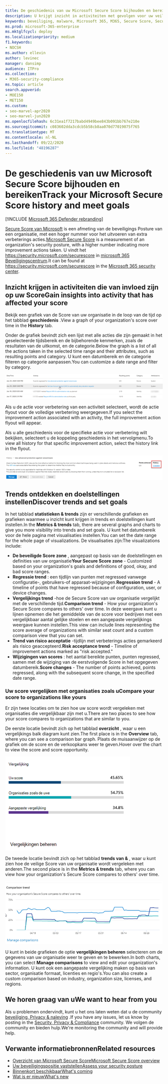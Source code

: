 ```yaml
---
title: De geschiedenis van uw Microsoft Secure Score bijhouden en bereiken
description: U krijgt inzicht in activiteiten met gevolgen voor uw veilige Score. Ontdekken van trends en het instellen van doelstellingen.
keywords: beveiliging, malware, Microsoft 365, M365, Secure Score, Security Center, verbeterings acties
ms.prod: microsoft-365-enterprise
ms.mktglfcycl: deploy
ms.localizationpriority: medium
f1.keywords:
- NOCSH
ms.author: ellevin
author: levinec
manager: dansimp
audience: ITPro
ms.collection:
- M365-security-compliance
ms.topic: article
search.appverid:
- MOE150
- MET150
ms.custom:
- seo-marvel-apr2020
- seo-marvel-jun2020
ms.openlocfilehash: 6c31ea1f7217babd4949bee843b091bb767e210e
ms.sourcegitcommit: c083602dda3cdcb5b58cb8aa070d77019075f765
ms.translationtype: MT
ms.contentlocale: nl-NL
ms.lasthandoff: 09/22/2020
ms.locfileid: "48196287"
---
```

# <a name="track-your-microsoft-secure-score-history-and-meet-goals"></a><span data-ttu-id="0fe95-105">De geschiedenis van uw Microsoft Secure Score bijhouden en bereiken</span><span class="sxs-lookup"><span data-stu-id="0fe95-105">Track your Microsoft Secure Score history and meet goals</span></span>

[!INCLUDE [Microsoft 365 Defender rebranding](../includes/microsoft-defender.md)]


<span data-ttu-id="0fe95-106">[Secure Score van Microsoft](microsoft-secure-score.md) is een afmeting van de beveiligings Posture van een organisatie, met een hoger nummer voor het uitvoeren van extra verbeterings acties.</span><span class="sxs-lookup"><span data-stu-id="0fe95-106">[Microsoft Secure Score](microsoft-secure-score.md) is a measurement of an organization's security posture, with a higher number indicating more improvement actions taken.</span></span> <span data-ttu-id="0fe95-107">U vindt het https://security.microsoft.com/securescore in [microsoft 365 Beveiligingscentrum](overview-security-center.md).</span><span class="sxs-lookup"><span data-stu-id="0fe95-107">It can be found at https://security.microsoft.com/securescore in the [Microsoft 365 security center](overview-security-center.md).</span></span>

## <a name="gain-insights-into-activity-that-has-affected-your-score"></a><span data-ttu-id="0fe95-108">Inzicht krijgen in activiteiten die van invloed zijn op uw Score</span><span class="sxs-lookup"><span data-stu-id="0fe95-108">Gain insights into activity that has affected your score</span></span>

<span data-ttu-id="0fe95-109">Bekijk een grafiek van de Score van uw organisatie in de loop van de tijd op het tabblad **geschiedenis** .</span><span class="sxs-lookup"><span data-stu-id="0fe95-109">View a graph of your organization's score over time in the **History** tab.</span></span>

<span data-ttu-id="0fe95-110">Onder de grafiek bevindt zich een lijst met alle acties die zijn gemaakt in het geselecteerde tijdsbereik en de bijbehorende kenmerken, zoals de resultaten van de uitkomst, en de categorie.</span><span class="sxs-lookup"><span data-stu-id="0fe95-110">Below the graph is a list of all the actions taken in the selected time range and their attributes, such as resulting points and category.</span></span> <span data-ttu-id="0fe95-111">U kunt een datumbereik en de categorie filteren op categorie aanpassen.</span><span class="sxs-lookup"><span data-stu-id="0fe95-111">You can customize a date range and filter by category.</span></span>

![Activiteitsgeschiedenis](../../media/secure-score/secure-score-history-activity.png)

<span data-ttu-id="0fe95-113">Als u de actie voor verbetering van een activiteit selecteert, wordt de actie flyout voor de volledige verbetering weergegeven.</span><span class="sxs-lookup"><span data-stu-id="0fe95-113">If you select the improvement action associated with an activity, the full improvement action flyout will appear.</span></span>

<span data-ttu-id="0fe95-114">Als u alle geschiedenis voor de specifieke actie voor verbetering wilt bekijken, selecteert u de koppeling geschiedenis in het vervolgmenu.</span><span class="sxs-lookup"><span data-stu-id="0fe95-114">To view all history for that specific improvement action, select the history link in the flyout.</span></span>

![Geschiedenis van verbeterings actie](../../media/secure-score/secure-score-history-flyout.png)

## <a name="discover-trends-and-set-goals"></a><span data-ttu-id="0fe95-116">Trends ontdekken en doelstellingen instellen</span><span class="sxs-lookup"><span data-stu-id="0fe95-116">Discover trends and set goals</span></span>

<span data-ttu-id="0fe95-117">In het tabblad **statistieken & trends** zijn er verschillende grafieken en grafieken waarmee u inzicht kunt krijgen in trends en doelstellingen kunt instellen.</span><span class="sxs-lookup"><span data-stu-id="0fe95-117">In the **Metrics & trends** tab, there are several graphs and charts to give you more visibility into trends and set goals.</span></span> <span data-ttu-id="0fe95-118">U kunt het datumbereik voor de hele pagina met visualisaties instellen.</span><span class="sxs-lookup"><span data-stu-id="0fe95-118">You can set the date range for the whole page of visualizations.</span></span> <span data-ttu-id="0fe95-119">De visualisaties zijn:</span><span class="sxs-lookup"><span data-stu-id="0fe95-119">The visualizations include:</span></span>

* <span data-ttu-id="0fe95-120">**De beveiligde Score zone** , aangepast op basis van de doelstellingen en definities van uw organisatie</span><span class="sxs-lookup"><span data-stu-id="0fe95-120">**Your Secure Score zone** - Customized based on your organization's goals and definitions of good, okay, and bad score ranges.</span></span>
* <span data-ttu-id="0fe95-121">**Regressie trend** : een tijdlijn van punten met regressed vanwege configuratie-, gebruikers-of apparaat-wijzigingen.</span><span class="sxs-lookup"><span data-stu-id="0fe95-121">**Regression trend** - A timeline of points that have regressed because of configuration, user, or device changes.</span></span>  
* <span data-ttu-id="0fe95-122">**Vergelijkings trend** -hoe de Secure Score van uw organisatie vergelijkt met de verschillende tijd.</span><span class="sxs-lookup"><span data-stu-id="0fe95-122">**Comparison trend** - How your organization's Secure Score compares to others' over time.</span></span> <span data-ttu-id="0fe95-123">In deze weergave kunt u lijnen opnemen die het gemiddelde van de score voor bedrijven met een vergelijkbaar aantal gelijke stoelen en een aangepaste vergelijkings weergave kunnen instellen.</span><span class="sxs-lookup"><span data-stu-id="0fe95-123">This view can include lines representing the score average of organizations with similar seat count and a custom comparison view that you can set.</span></span>
* <span data-ttu-id="0fe95-124">**Trend van risico acceptatie** -tijdlijn met verbeterings acties gemarkeerd als risico geaccepteerd.</span><span class="sxs-lookup"><span data-stu-id="0fe95-124">**Risk acceptance trend** - Timeline of improvement actions marked as "risk accepted."</span></span>
* <span data-ttu-id="0fe95-125">**Wijzigingen van scores** : het aantal bereikte punten, punten regressed, samen met de wijziging van de eerstvolgende Score in het opgegeven datumbereik.</span><span class="sxs-lookup"><span data-stu-id="0fe95-125">**Score changes** - The number of points achieved, points regressed, along with the subsequent score change, in the specified date range.</span></span>

### <a name="compare-your-score-to-organizations-like-yours"></a><span data-ttu-id="0fe95-126">Uw score vergelijken met organisaties zoals u</span><span class="sxs-lookup"><span data-stu-id="0fe95-126">Compare your score to organizations like yours</span></span>

<span data-ttu-id="0fe95-127">Er zijn twee locaties om te zien hoe uw score wordt vergeleken met organisaties die vergelijkbaar zijn met u.</span><span class="sxs-lookup"><span data-stu-id="0fe95-127">There are two places to see how your score compares to organizations that are similar to you.</span></span>

<span data-ttu-id="0fe95-128">De eerste locatie bevindt zich op het tabblad **overzicht** , waar u een vergelijkings balk diagram kunt zien.</span><span class="sxs-lookup"><span data-stu-id="0fe95-128">The first place is in the **Overview** tab, where you can see a comparison bar graph.</span></span> <span data-ttu-id="0fe95-129">Plaats de muisaanwijzer op de grafiek om de score en de verkoopkans weer te geven.</span><span class="sxs-lookup"><span data-stu-id="0fe95-129">Hover over the chart to view the score and score opportunity.</span></span>

![Staafdiagram met de scores van vergelijkbare organisatie](../../media/secure-score/secure-score-comparison-bar.png)

<span data-ttu-id="0fe95-131">De tweede locatie bevindt zich op het tabblad **trends van &** , waar u kunt zien hoe de veilige Score van uw organisatie wordt vergeleken met anderen.</span><span class="sxs-lookup"><span data-stu-id="0fe95-131">The second place is in the **Metrics & trends** tab, where you can view how your organization's Secure Score compares to others' over time.</span></span>

![Lijngrafiek van vergelijkbare organisatie scores gedurende een bepaalde periode](../../media/secure-score/secure-score-comparison-trend.png)

<span data-ttu-id="0fe95-133">U kunt in beide grafieken de optie **vergelijkingen beheren** selecteren om de gegevens van uw organisatie weer te geven en te bewerken.</span><span class="sxs-lookup"><span data-stu-id="0fe95-133">In both charts, you can select **Manage comparisons** to view and edit your organization's information.</span></span> <span data-ttu-id="0fe95-134">U kunt ook een aangepaste vergelijking maken op basis van sector, organisatie formaat, licenties en regio's.</span><span class="sxs-lookup"><span data-stu-id="0fe95-134">You can also create a custom comparison based on industry, organization size, licenses, and regions.</span></span>

## <a name="we-want-to-hear-from-you"></a><span data-ttu-id="0fe95-135">We horen graag van u</span><span class="sxs-lookup"><span data-stu-id="0fe95-135">We want to hear from you</span></span>

<span data-ttu-id="0fe95-136">Als u problemen ondervindt, kunt u het ons laten weten dat u de community [beveiliging, Privacy & naleving](https://techcommunity.microsoft.com/t5/Security-Privacy-Compliance/bd-p/security_privacy) .</span><span class="sxs-lookup"><span data-stu-id="0fe95-136">If you have any issues, let us know by posting in the [Security, Privacy & Compliance](https://techcommunity.microsoft.com/t5/Security-Privacy-Compliance/bd-p/security_privacy) community.</span></span> <span data-ttu-id="0fe95-137">We volgen de community en bieden hulp.</span><span class="sxs-lookup"><span data-stu-id="0fe95-137">We're monitoring the community and will provide help.</span></span>

## <a name="related-resources"></a><span data-ttu-id="0fe95-138">Verwante informatiebronnen</span><span class="sxs-lookup"><span data-stu-id="0fe95-138">Related resources</span></span>

- [<span data-ttu-id="0fe95-139">Overzicht van Microsoft Secure Score</span><span class="sxs-lookup"><span data-stu-id="0fe95-139">Microsoft Secure Score overview</span></span>](microsoft-secure-score.md)
- [<span data-ttu-id="0fe95-140">Uw beveiligingspositie vaststellen</span><span class="sxs-lookup"><span data-stu-id="0fe95-140">Assess your security posture</span></span>](microsoft-secure-score-improvement-actions.md)
- [<span data-ttu-id="0fe95-141">Binnenkort beschikbaar</span><span class="sxs-lookup"><span data-stu-id="0fe95-141">What's coming</span></span>](microsoft-secure-score-whats-coming.md)
- [<span data-ttu-id="0fe95-142">Wat is er nieuw</span><span class="sxs-lookup"><span data-stu-id="0fe95-142">What's new</span></span>](microsoft-secure-score-whats-new.md)
